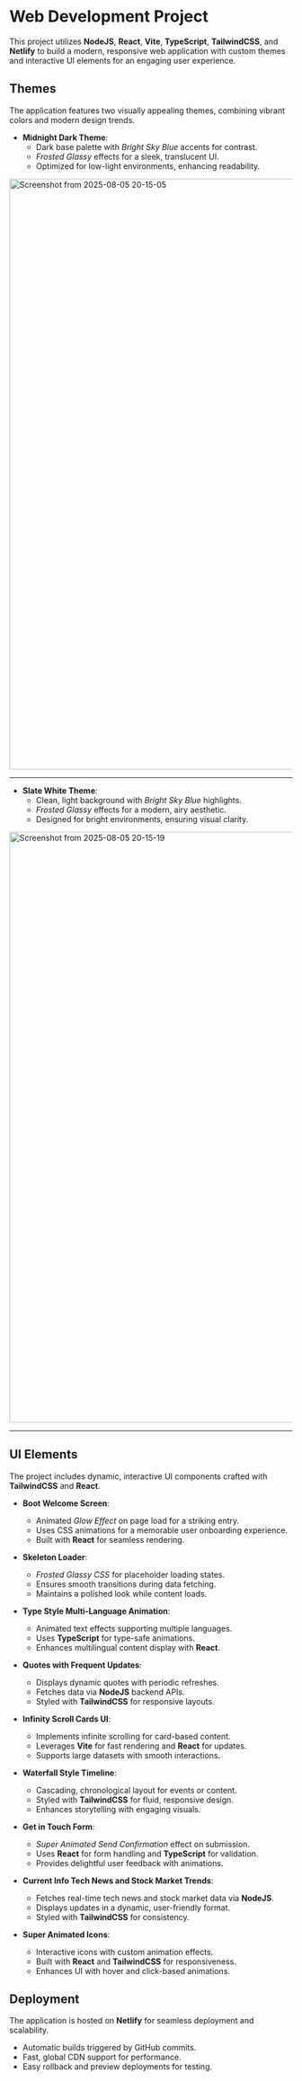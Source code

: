 # Web Development Project

This project utilizes **NodeJS**, **React**, **Vite**, **TypeScript**, **TailwindCSS**, and **Netlify** to build a modern, responsive web application with custom themes and interactive UI elements for an engaging user experience.

## Themes

The application features two visually appealing themes, combining vibrant colors and modern design trends.

- **Midnight Dark Theme**:
  - Dark base palette with *Bright Sky Blue* accents for contrast.
  - *Frosted Glassy* effects for a sleek, translucent UI.
  - Optimized for low-light environments, enhancing readability.

<img width="1920" height="1052" alt="Screenshot from 2025-08-05 20-15-05" src="https://github.com/user-attachments/assets/1b714932-23e8-42ea-98e7-6d3fa0ebff58" />

***
- **Slate White Theme**:
  - Clean, light background with *Bright Sky Blue* highlights.
  - *Frosted Glassy* effects for a modern, airy aesthetic.
  - Designed for bright environments, ensuring visual clarity.
    
<img width="1920" height="1052" alt="Screenshot from 2025-08-05 20-15-19" src="https://github.com/user-attachments/assets/5edc0b38-943f-4d94-99f4-14723ae3b038" />

***
## UI Elements

The project includes dynamic, interactive UI components crafted with **TailwindCSS** and **React**.

- **Boot Welcome Screen**:
  - Animated *Glow Effect* on page load for a striking entry.
  - Uses CSS animations for a memorable user onboarding experience.
  - Built with **React** for seamless rendering.

- **Skeleton Loader**:
  - *Frosted Glassy CSS* for placeholder loading states.
  - Ensures smooth transitions during data fetching.
  - Maintains a polished look while content loads.

- **Type Style Multi-Language Animation**:
  - Animated text effects supporting multiple languages.
  - Uses **TypeScript** for type-safe animations.
  - Enhances multilingual content display with **React**.

- **Quotes with Frequent Updates**:
  - Displays dynamic quotes with periodic refreshes.
  - Fetches data via **NodeJS** backend APIs.
  - Styled with **TailwindCSS** for responsive layouts.

- **Infinity Scroll Cards UI**:
  - Implements infinite scrolling for card-based content.
  - Leverages **Vite** for fast rendering and **React** for updates.
  - Supports large datasets with smooth interactions.

- **Waterfall Style Timeline**:
  - Cascading, chronological layout for events or content.
  - Styled with **TailwindCSS** for fluid, responsive design.
  - Enhances storytelling with engaging visuals.

- **Get in Touch Form**:
  - *Super Animated Send Confirmation* effect on submission.
  - Uses **React** for form handling and **TypeScript** for validation.
  - Provides delightful user feedback with animations.

- **Current Info Tech News and Stock Market Trends**:
  - Fetches real-time tech news and stock market data via **NodeJS**.
  - Displays updates in a dynamic, user-friendly format.
  - Styled with **TailwindCSS** for consistency.

- **Super Animated Icons**:
  - Interactive icons with custom animation effects.
  - Built with **React** and **TailwindCSS** for responsiveness.
  - Enhances UI with hover and click-based animations.

## Deployment

The application is hosted on **Netlify** for seamless deployment and scalability.

- Automatic builds triggered by GitHub commits.
- Fast, global CDN support for performance.
- Easy rollback and preview deployments for testing.
